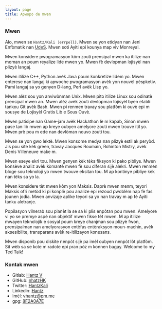 ```yaml
---
layout: page
title: Apwopo de mwen
---
```


### Mwen

Alo, mwen se `Hantz/Kali (errpell)`. Mwen se yon etidyan nan Jeni Enfòmatik nan 
[UdeS](https://www.usherbrooke.ca/about/). Mwen soti Ayiti epi kounya map viv Monreyal.

Mwen konsidere pwogramasyon kòm zouti prensipal mwen ka itilize nan moman an poum reyalize
lide mwen yo. Mwen fè devlopman lojisyèl nan plizyè langaj.

Mwen itilize C++, Python avèk Java poum konkretize lidem yo. Mwen enterese nan langaj ki
apwoche pwogramasyon avèk yon nouvèl pèspketiv. Pami langaj sa yo genyen D-lang, Perl avèk
Lisp yo.

Mwen alèz sou yon anviwònman Unix. Mwen pito itilize Linux sou odinatè prensipal mwen
an. Mwen alèz avèk zouti devlopman lojisyèl  byen etabli tankou Git avèk Bash. Mwen pi
renmen travay sou platfòm ki ouvè epi m sousye de Lojisyèl Gratis Lib e Sous Ouvè. 

Mwen patisipe nan Game-jam avèk Hackathon lè m kapab, Sinon mwen pase tan lib mwen ap
kreye oubyen amelyore zouti mwen trouve itil yo. Mwen prè pou m ede nan devlòman nouvo
zouti tou.

Mwen se yon gwo lektè. Mwen konsome medya nan plizyè estil ak peryòd. Jis pou site kèk
green, travay Jacques Roumain, Rohinton Mistry, avèk Denis Villeneuve make m.

Mwen eseye ekri tou. Mwen genyen kèk tèks fiksyon ki pako pibliye. Mwen konsève analiz avèk 
kòmantè mwen fè sou diferan sijè alekri. Mwen renmen bloge sou teknoloji yo mwen twouve
eksitan tou. M ap kontinye pibliye kèk nan tèks sa yo la.

Mwen konsidere tèt mwen kòm yon Maksis. Daprè mwen menm, teyori Maksis ofri metòd ki pi
konplè pou analize epi rezoud pwoblèm nap fè fas jounen jodia. Mwen anvizaje aplike
teyori sa yo nan travay m ap fè Ayiti tanku aletranje.

Popilasyon vilnerab sou planèt la se sa ki plis enpòtan pou mwen. Amelyore vi yo se premye
aspè nan objektif mwen fikse tèt mwen. M ap itilize mwayen teknolojik e sosyal poum 
kreye chanjman sou plizyè fwon, prensipalman nan amelyorasyon entèfas entèraksyon
moun-machin, avèk aksesibilite, transparans avèk re-itilizayon konesans.

Mwen disponib pou diskite nenpòt sijè pa imèl oubyen nenpòt lòt platfòm. Sit wèb sa se
kote m radote epi pran pòz m konnen bagay. Welcome to my Ted Talk!

### Kontak mwen

- Gitlab: [Hantz V](https://gitlab.com/hantz)
- GitHub: [nhatzHK](https://github.com/nhatzHK)
- Twitter: [HantzKali](https://twitter.com/HantzKali)
- Linkedin: [Hantz](https://www.linkedin.com/in/hantzv/)
- Imèl: vhantz@pm.me
- gpg: [8F2A0A7E](http://keys.gnupg.net/pks/lookup?op=vindex&fingerprint=on&search=0x29CA00168F2A047E)
